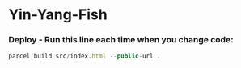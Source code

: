 # Yin-Yang-Fish
### Deploy - Run this line each time when you change code:
```javascript
parcel build src/index.html --public-url .
```
